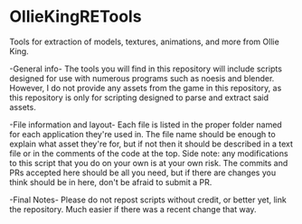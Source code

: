 # OllieKingRETools
Tools for extraction of models, textures, animations, and more from Ollie King.

-General info-
The tools you will find in this repository will include scripts designed for use with numerous programs such as noesis and blender. However, I do not provide any assets from the game in this repository, as this repository is only for scripting designed to parse and extract said assets.

-File information and layout-
Each file is listed in the proper folder named for each application they're used in. The file name should be enough to explain what asset they're for, but if not then it should be described in a text file or in the comments of the code at the top.
Side note: any modifications to this script that you do on your own is at your own risk. The commits and PRs accepted here should be all you need, but if there are changes you think should be in here, don't be afraid to submit a PR. 

-Final Notes-
Please do not repost scripts without credit, or better yet, link the repository. Much easier if there was a recent change that way.
